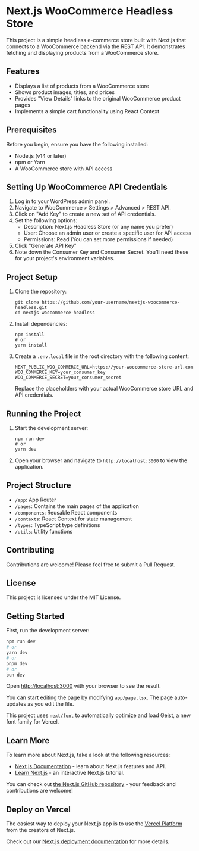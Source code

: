 # Next.js WooCommerce Headless Store

This project is a simple headless e-commerce store built with Next.js that connects to a WooCommerce backend via the REST API. It demonstrates fetching and displaying products from a WooCommerce store.

## Features

- Displays a list of products from a WooCommerce store
- Shows product images, titles, and prices
- Provides "View Details" links to the original WooCommerce product pages
- Implements a simple cart functionality using React Context

## Prerequisites

Before you begin, ensure you have the following installed:
- Node.js (v14 or later)
- npm or Yarn
- A WooCommerce store with API access

## Setting Up WooCommerce API Credentials

1. Log in to your WordPress admin panel.
2. Navigate to WooCommerce > Settings > Advanced > REST API.
3. Click on "Add Key" to create a new set of API credentials.
4. Set the following options:
   - Description: Next.js Headless Store (or any name you prefer)
   - User: Choose an admin user or create a specific user for API access
   - Permissions: Read (You can set more permissions if needed)
5. Click "Generate API Key"
6. Note down the Consumer Key and Consumer Secret. You'll need these for your project's environment variables.

## Project Setup

1. Clone the repository:
   ```
   git clone https://github.com/your-username/nextjs-woocommerce-headless.git
   cd nextjs-woocommerce-headless
   ```

2. Install dependencies:
   ```
   npm install
   # or
   yarn install
   ```

3. Create a `.env.local` file in the root directory with the following content:
   ```
   NEXT_PUBLIC_WOO_COMMERCE_URL=https://your-woocommerce-store-url.com
   WOO_COMMERCE_KEY=your_consumer_key
   WOO_COMMERCE_SECRET=your_consumer_secret
   ```
   Replace the placeholders with your actual WooCommerce store URL and API credentials.

## Running the Project

1. Start the development server:
   ```
   npm run dev
   # or
   yarn dev
   ```

2. Open your browser and navigate to `http://localhost:3000` to view the application.

## Project Structure

- `/app`: App Router 
- `/pages`: Contains the main pages of the application
- `/components`: Reusable React components
- `/contexts`: React Context for state management
- `/types`: TypeScript type definitions
- `/utils`: Utility functions

## Contributing

Contributions are welcome! Please feel free to submit a Pull Request.

## License

This project is licensed under the MIT License.

## Getting Started

First, run the development server:

```bash
npm run dev
# or
yarn dev
# or
pnpm dev
# or
bun dev
```

Open [http://localhost:3000](http://localhost:3000) with your browser to see the result.

You can start editing the page by modifying `app/page.tsx`. The page auto-updates as you edit the file.

This project uses [`next/font`](https://nextjs.org/docs/app/building-your-application/optimizing/fonts) to automatically optimize and load [Geist](https://vercel.com/font), a new font family for Vercel.

## Learn More

To learn more about Next.js, take a look at the following resources:

- [Next.js Documentation](https://nextjs.org/docs) - learn about Next.js features and API.
- [Learn Next.js](https://nextjs.org/learn) - an interactive Next.js tutorial.

You can check out [the Next.js GitHub repository](https://github.com/vercel/next.js) - your feedback and contributions are welcome!

## Deploy on Vercel

The easiest way to deploy your Next.js app is to use the [Vercel Platform](https://vercel.com/new?utm_medium=default-template&filter=next.js&utm_source=create-next-app&utm_campaign=create-next-app-readme) from the creators of Next.js.

Check out our [Next.js deployment documentation](https://nextjs.org/docs/app/building-your-application/deploying) for more details.
